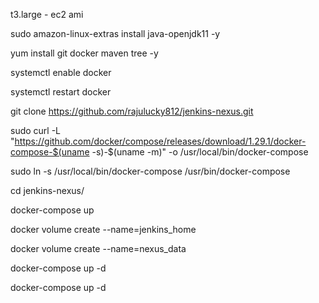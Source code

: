 t3.large - ec2 ami

sudo amazon-linux-extras install java-openjdk11 -y

yum install git docker maven tree -y

systemctl enable docker

systemctl restart docker

git clone https://github.com/rajulucky812/jenkins-nexus.git

sudo curl -L "https://github.com/docker/compose/releases/download/1.29.1/docker-compose-$(uname -s)-$(uname -m)" -o /usr/local/bin/docker-compose

sudo ln -s /usr/local/bin/docker-compose /usr/bin/docker-compose


cd jenkins-nexus/

docker-compose up

docker volume create --name=jenkins_home

docker volume create --name=nexus_data

docker-compose up -d

docker-compose up -d

